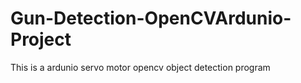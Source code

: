 # Gun-Detection-OpenCVArdunio-Project
This is a ardunio servo motor opencv object detection program
